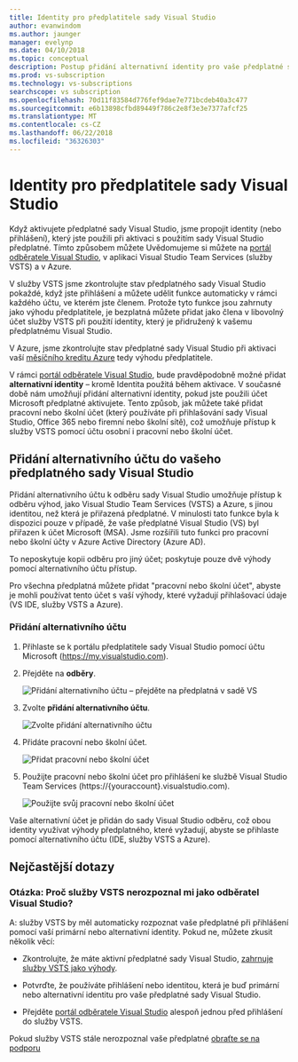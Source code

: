 ```yaml
---
title: Identity pro předplatitele sady Visual Studio
author: evanwindom
ms.author: jaunger
manager: evelynp
ms.date: 04/10/2018
ms.topic: conceptual
description: Postup přidání alternativní identity pro vaše předplatné sady Visual Studio, používat pro služby VSTS a Azure
ms.prod: vs-subscription
ms.technology: vs-subscriptions
searchscope: vs subscription
ms.openlocfilehash: 70d11f83584d776fef9dae7e771bcdeb40a3c477
ms.sourcegitcommit: e6b13898cfbd89449f786c2e8f3e3e7377afcf25
ms.translationtype: MT
ms.contentlocale: cs-CZ
ms.lasthandoff: 06/22/2018
ms.locfileid: "36326303"
---
```

# <a name="identities-for-visual-studio-subscribers"></a>Identity pro předplatitele sady Visual Studio

Když aktivujete předplatné sady Visual Studio, jsme propojit identity (nebo přihlášení), který jste použili při aktivaci s použitím sady Visual Studio předplatné. Tímto způsobem můžete Uvědomujeme si můžete na [portál odběratele Visual Studio](https://my.visualstudio.com?wt.mc_id=o~msft~docs), v aplikaci Visual Studio Team Services (služby VSTS) a v Azure.

V služby VSTS jsme zkontrolujte stav předplatného sady Visual Studio pokaždé, když jste přihlášení a můžete udělit funkce automaticky v rámci každého účtu, ve kterém jste členem.
Protože tyto funkce jsou zahrnuty jako výhodu předplatitele, je bezplatná můžete přidat jako člena v libovolný účet služby VSTS při použití identity, který je přidružený k vašemu předplatnému Visual Studio.

V Azure, jsme zkontrolujte stav předplatné sady Visual Studio při aktivaci vaší [měsíčního kreditu Azure](https://azure.microsoft.com/pricing/member-offers/credit-for-visual-studio-subscribers/) tedy výhodu předplatitele.

V rámci [portál odběratele Visual Studio](https://my.visualstudio.com?wt.mc_id=o~msft~docs), bude pravděpodobně možné přidat **alternativní identity** – kromě Identita použitá během aktivace. V současné době nám umožňují přidání alternativní identity, pokud jste použili účet Microsoft předplatné aktivujete. Tento způsob, jak můžete také přidat pracovní nebo školní účet (který používáte při přihlašování sady Visual Studio, Office 365 nebo firemní nebo školní sítě), což umožňuje přístup k služby VSTS pomocí účtu osobní i pracovní nebo školní účet.

## <a name="add-an-alternate-account-to-your-visual-studio-subscription"></a>Přidání alternativního účtu do vašeho předplatného sady Visual Studio

Přidání alternativního účtu k odběru sady Visual Studio umožňuje přístup k odběru výhod, jako Visual Studio Team Services (VSTS) a Azure, s jinou identitou, než která je přiřazená předplatné. V minulosti tato funkce byla k dispozici pouze v případě, že vaše předplatné Visual Studio (VS) byl přiřazen k účet Microsoft (MSA). Jsme rozšířili tuto funkci pro pracovní nebo školní účty v Azure Active Directory (Azure AD).

To neposkytuje kopii odběru pro jiný účet; poskytuje pouze dvě výhody pomocí alternativního účtu přístup.

Pro všechna předplatná můžete přidat "pracovní nebo školní účet", abyste je mohli používat tento účet s vaší výhody, které vyžadují přihlašovací údaje (VS IDE, služby VSTS a Azure).


### <a name="add-the-alternate-account"></a>Přidání alternativního účtu


1. Přihlaste se k portálu předplatitele sady Visual Studio pomocí účtu Microsoft (https://my.visualstudio.com).

2. Přejděte na **odběry**.


   ![Přidání alternativního účtu – přejděte na předplatná v sadě VS](_img/vs-alternate-identity/my-vs-subscriptions.png)

3. Zvolte **přidání alternativního účtu**.

   ![Zvolte přidání alternativního účtu ](_img/vs-alternate-identity/choose-add-alternate-account.png)

4. Přidáte pracovní nebo školní účet.

   ![Přidat pracovní nebo školní účet](_img/vs-alternate-identity/enter-alternate-account-my-visual-studio-com-portal.png)

5. Použijte pracovní nebo školní účet pro přihlášení ke službě Visual Studio Team Services (https://{youraccount}.visualstudio.com).

   ![Použijte svůj pracovní nebo školní účet](_img/vs-alternate-identity/sign-in-with-alternate-account.png)

Vaše alternativní účet je přidán do sady Visual Studio odběru, což obou identity využívat výhody předplatného, které vyžadují, abyste se přihlaste pomocí alternativního účtu (IDE, služby VSTS a Azure).

## <a name="faq"></a>Nejčastější dotazy

### <a name="q--why-doesnt-vsts-recognize-me-as-a-visual-studio-subscriber"></a>Otázka: Proč služby VSTS nerozpoznal mi jako odběratel Visual Studio?

A: služby VSTS by měl automaticky rozpoznat vaše předplatné při přihlášení pomocí vaší primární nebo alternativní identity. Pokud ne, můžete zkusit několik věcí:

* Zkontrolujte, že máte aktivní předplatné sady Visual Studio, [zahrnuje služby VSTS jako výhody](vs-vsts.md).

* Potvrďte, že používáte přihlášení nebo identitou, která je buď primární nebo alternativní identitu pro vaše předplatné sady Visual Studio.

* Přejděte [portál odběratele Visual Studio](https://my.visualstudio.com?wt.mc_id=o~msft~docs) alespoň jednou před přihlášení do služby VSTS.

Pokud služby VSTS stále nerozpoznal vaše předplatné [obraťte se na podporu](https://visualstudio.microsoft.com/team-services/support/)
